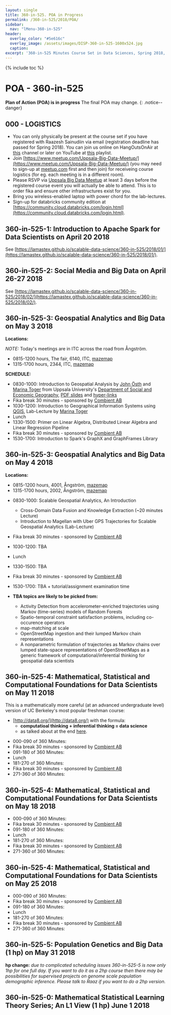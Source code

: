 ```yaml
---
layout: single
title: 360-in-525. POA in Progress
permalink: /360-in-525/2018/POA/
sidebar:
  nav: "lMenu-360-in-525"
header:
  overlay_color: "#5e616c"
  overlay_image: /assets/images/DISP-360-in-525-1600x524.jpg
  caption: 
excerpt: '360-in-525 Minutes Course Set in Data Sciences, Spring 2018, Uppsala -- Learn data sciences from domain experts and its mathematical foundations while getting your hands dirty with real data.<br /><br /><br />{::nomarkdown}<iframe style="display: inline-block;" src="https://ghbtns.com/github-btn.html?user=lamastex&repo=scalable-data-science&type=star&count=true&size=large" frameborder="0" scrolling="0" width="160px" height="30px"></iframe> <iframe style="display: inline-block;" src="https://ghbtns.com/github-btn.html?user=lamastex&repo=scalable-data-science&type=fork&count=true&size=large" frameborder="0" scrolling="0" width="158px" height="30px"></iframe>{:/nomarkdown}'
---
```

{% include toc %}

# POA - 360-in-525

**Plan of Action (POA) is in progress** The final POA may change. 
{: .notice--danger}


## 000 - LOGISTICS

- You can only physically be present at the course set if you have registered with Raazesh Sainudiin via email (registration deadline has passed for Spring 2018). You can join us online on HangOutsOnAir at [this](https://www.youtube.com/channel/UCPJ5ALbDtuCA4DJmN3GvanA) channel or later on YouTube at [this](https://www.youtube.com/playlist?list=PL_I1mOIPmfpZ6kq86w5ordoB7FY1Uj2ac) playlist.
- Join [https://www.meetup.com/Uppsala-Big-Data-Meetup/](https://www.meetup.com/Uppsala-Big-Data-Meetup/) (you may need to sign-up at [meetup.com](https://www.meetup.com/) first and then join) for receiveing course logistics (for eg. each meeting is in a different room).
- Please RSVP via [Uppsala Big Data Meetup](https://www.meetup.com/Uppsala-Big-Data-Meetup/) at least 3 days before the registered course event you will actually be able to attend. This is to order fika and ensure other infrastructures exist for you.
- Bring you wireless-enabled laptop with power chord for the lab-lectures.
- Sign-up for databricks community edition at [https://community.cloud.databricks.com/login.html](https://community.cloud.databricks.com/login.html).
 
<!---
	- set up Meetup (only allow people registers access to information)
	- get datbricks account and upload content for 360-in-525-01
	- check out how to give wireless access to people without UC wireless

--->

## 360-in-525-1: Introduction to Apache Spark for Data Scientists on **April 20 2018**

See [https://lamastex.github.io/scalable-data-science/360-in-525/2018/01/](https://lamastex.github.io/scalable-data-science/360-in-525/2018/01/).

## 360-in-525-2: Social Media and Big Data on **April 26-27 2018**

See [https://lamastex.github.io/scalable-data-science/360-in-525/2018/02/](https://lamastex.github.io/scalable-data-science/360-in-525/2018/02/).


## 360-in-525-3: Geospatial Analytics and Big Data on **May 3 2018**

**Locations:**

*NOTE:* Today's meetings are in ITC across the road from Ångström.

- 0815-1200 hours, The fair, 6140, ITC, [mazemap](http://use.mazemap.com/?campusid=49&campuses=uu&sharepoitype=identifier&sharepoi=ITC%20HUS%206-140)
- 1315-1700 hours, 2344, ITC, [mazemap](http://use.mazemap.com/?campusid=49&campuses=uu&sharepoitype=identifier&sharepoi=ITC%20HUS%202-344)

**SCHEDULE:**

* 0830-1000: Introduction to Geospatial Analysis by [John Östh](http://katalog.uu.se/empinfo/?id=N2-980) and [Marina Toger](https://www.linkedin.com/in/marina-toger-29030320/) from Uppsala University's [Department of Social and Economic Geography](http://www.kultgeog.uu.se/?languageId=1),  [PDF slides](http://lamastex.org/talks/20180503_JohnOsth_360-in-525-3_GeospatialAnalysisIntro.pdf) and [hyper-links](https://lamastex.github.io/scalable-data-science/360-in-525/2018/03/JohnOsth_IntroToGeospatialAnalysis/linksInLecture/)
* Fika break 30 minutes - sponsored by [Combient AB](https://combient.com/)
* 1030-1200: Introduction to Geographical Information Systems using [QGIS](https://qgis.org/en/site/about/index.html), Lab-Lecture by [Marina Toger](https://www.linkedin.com/in/marina-toger-29030320/)
* Lunch
* 1330-1500: Primer on Linear Algebra, Distributed Linear Algebra and Linear Regression Pipeline
* Fika break 30 minutes - sponsored by [Combient AB](https://combient.com/)
* 1530-1700: Introduction to Spark's GraphX and GraphFrames Library


## 360-in-525-3: Geospatial Analytics and Big Data on **May 4 2018**

**Locations:**

- 0815-1200 hours, 4001, Ångström, [mazemap](http://use.mazemap.com/?v=1&campusid=49&campuses=uu&sharepoitype=identifier&sharepoi=%C3%85ngstr%C3%B6m-4001)
- 1315-1700 hours, 2002, Ångström, [mazemap](http://use.mazemap.com/?v=1&campusid=49&campuses=uu&sharepoitype=identifier&sharepoi=%C3%85ngstr%C3%B6m-2002)

* 0830-1000: Scalable Geospatial Analytics, An Introduction
  * Cross-Domain Data Fusion and Knowledge Extraction (~20 minutes Lecture)
  * Introduction to Magellan with Uber GPS Trajectories for Scalable Geospatial Analytics (Lab-Lecture)
* Fika break 30 minutes - sponsored by [Combient AB](https://combient.com/)
* 1030-1200: TBA
* Lunch
* 1330-1500: TBA 
* Fika break 30 minutes - sponsored by [Combient AB](https://combient.com/)
* 1530-1700: TBA + tutorial/assignment examination time

* **TBA topics are likely to be picked from:**
  * Activity Detection from accelerometer-enriched trajectories using Markov (time-series) models of Random Forests
  * Spatio-temporal constraint satisfaction problems, including co-occurence operators
  * map-matching at scale
  * OpenStreetMap ingestion and their lumped Markov chain representations
  * A nonparametric formulation of trajectories as Markov chains over lumped state-space representations of OpenStreetMaps as a generic framework of computational/inferential thinking for geospatial data scientists

<!---
This is a two-full-days workshop (2 hp) on May 3-4 2018. Prerequisites: 360-in-525-1 or Introduction to data Science. The first day will be done by domain experts from Uppsala University’s Department of Social and Economic Geography in order to introduce the basic problems and datasets of the field with hands-on lab tutorials in non-distributed geospatial analytics. The second day will be on distributed geospatial analytics over real datasets that can be scaled to petabytes (syllabus is jointly designed with experts in London’s big data industry). Topics include efficient distributed spatial joins, ingestion and representations of Open Street Maps that are conducive to pregel-style distributed vertex programs, SparkSQL and Spark Machine Learning pipelines with spatiotemporal GPS trajectories of multiple individuals.
--->




## 360-in-525-4: Mathematical, Statistical and Computational Foundations for Data Scientists on **May 11 2018**

This is a mathematically more careful (at an advanced undergraduate level) version of UC Berkeley's most popular freshman course:
 - [http://data8.org/](http://data8.org/) with the formula:
   - **computatioal thinking + inferential thinking  = data science** 
   - as talked about at the end [here](https://www.youtube.com/watch?v=ggq7HiDO0OU).


* 000-090 of 360 Minutes: 
* Fika break 30 minutes - sponsored by [Combient AB](https://combient.com/)
* 091-180 of 360 Minutes:
* Lunch
* 181-270 of 360 Minutes:
* Fika break 30 minutes - sponsored by [Combient AB](https://combient.com/)
* 271-360 of 360 Minutes:


## 360-in-525-4: Mathematical, Statistical and Computational Foundations for Data Scientists on **May 18 2018**

* 000-090 of 360 Minutes: 
* Fika break 30 minutes - sponsored by [Combient AB](https://combient.com/)
* 091-180 of 360 Minutes:
* Lunch
* 181-270 of 360 Minutes:
* Fika break 30 minutes - sponsored by [Combient AB](https://combient.com/)
* 271-360 of 360 Minutes:

## 360-in-525-4: Mathematical, Statistical and Computational Foundations for Data Scientists on **May 25 2018**

* 000-090 of 360 Minutes: 
* Fika break 30 minutes - sponsored by [Combient AB](https://combient.com/)
* 091-180 of 360 Minutes:
* Lunch
* 181-270 of 360 Minutes:
* Fika break 30 minutes - sponsored by [Combient AB](https://combient.com/)
* 271-360 of 360 Minutes:

## 360-in-525-5: Population Genetics and Big Data (1 hp)  on **May 31 2018** 

**hp change:** *due to complicated scheduling issues 360-in-525-5 is now only 1hp for one full day. If you want to do it as a 2hp course then there may be possibilities for supervised projects on genome scale population demographic inference. Please talk to Raaz if you want to do a 2hp version.*
<!---
Two-full-day workshops (2 hp) on May 31 and June 1 2018. The first day will be on the basic theories in current population genetics and genomics. The second day will use ADAM and possibly Hail over Apache Spark. Prerequisite for May 31 is 360-in-525-4 or equivalent and for June 1 is 360-in-525-1 or Introduction to data Science. We will focus on Extract-Load-Transform operations and subsequent analysis for the 1000 genomes project.
--->

## 360-in-525-0: Mathematical Statistical Learning Theory Series; An L1 View (1 hp) **June 1 2018**
<!---
  - Lecture Plan
    - Do a full day of X-lectures (and some explicit tree arithmetics if time permits) to understand the Theorems in [YatracosThis](http://lamastex.org/preprints/20180405_MDEYatracosThis.pdf) 
    - (Optionally, depending on audience C++ skills) dive from within docker into: [https://github.com/lamastex/mrs2/tree/master/companions/mrs-1.0-YatracosThis](https://github.com/lamastex/mrs2/tree/master/companions/mrs-1.0-YatracosThis) **Pre-Action:** Gloria needs to write a README on how to run the example on Table I in [YatracosThis](http://lamastex.org/preprints/20180405_MDEYatracosThis.pdf).
--->
